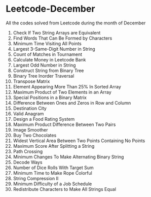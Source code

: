 # Leetcode-December
All the codes solved from Leetcode during the month of December 

1. Check If Two String Arrays are Equivalent
2. Find Words That Can Be Formed by Characters
3. Minimum Time Visiting All Points
4. Largest 3-Same-Digit Number in String
5. Count of Matches in Tournament
6. Calculate Money in Leetcode Bank
7. Largest Odd Number in String
8. Construct String from Binary Tree
9. Binary Tree Inorder Traversal
10. Transpose Matrix
11. Element Appearing More Than 25% In Sorted Array
12. Maximum Product of Two Elements in an Array
13. Special Positions in a Binary Matrix
14. Difference Between Ones and Zeros in Row and Column
15. Destination City
16. Valid Anagram
17. Design a Food Rating System
18. Maximum Product Difference Between Two Pairs
19. Image Smoother
20. Buy Two Chocolates
21. Widest Vertical Area Between Two Points Containing No Points
22. Maximum Score After Splitting a String
23. Path Crossing
24. Minimum Changes To Make Alternating Binary String
25. Decode Ways
26. Number of Dice Rolls With Target Sum
27. Minimum Time to Make Rope Colorful
28. String Compression II
29. Minimum Difficulty of a Job Schedule
30. Redistribute Characters to Make All Strings Equal

